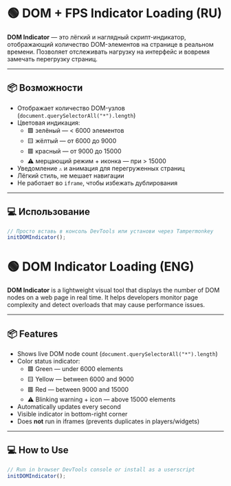 # 🟢 DOM + FPS Indicator Loading (RU)

**DOM Indicator** — это лёгкий и наглядный скрипт-индикатор, отображающий количество DOM-элементов на странице в реальном времени. Позволяет отслеживать нагрузку на интерфейс и вовремя замечать перегрузку страниц.

---

## 📦 Возможности

- Отображает количество DOM-узлов (`document.querySelectorAll("*").length`)
- Цветовая индикация:
  - 🟩 зелёный — < 6000 элементов
  - 🟨 жёлтый — от 6000 до 9000
  - 🟥 красный — от 9000 до 15000
  - ⚠️ мерцающий режим + иконка — при > 15000
- Уведомление `⚠️` и анимация для перегруженных страниц
- Лёгкий стиль, не мешает навигации
- Не работает во `iframe`, чтобы избежать дублирования

---

## 💻 Использование

```js
// Просто вставь в консоль DevTools или установи через Tampermonkey
initDOMIndicator();

```

# 🟢 DOM Indicator Loading (ENG)

**DOM Indicator** is a lightweight visual tool that displays the number of DOM nodes on a web page in real time. It helps developers monitor page complexity and detect overloads that may cause performance issues.

---

## 📦 Features

- Shows live DOM node count (`document.querySelectorAll("*").length`)
- Color status indicator:
  - 🟩 Green — under 6000 elements
  - 🟨 Yellow — between 6000 and 9000
  - 🟥 Red — between 9000 and 15000
  - ⚠️ Blinking warning + icon — above 15000 elements
- Automatically updates every second
- Visible indicator in bottom-right corner
- Does **not** run in iframes (prevents duplicates in players/widgets)

---

## 💻 How to Use

```js
// Run in browser DevTools console or install as a userscript
initDOMIndicator();
```
